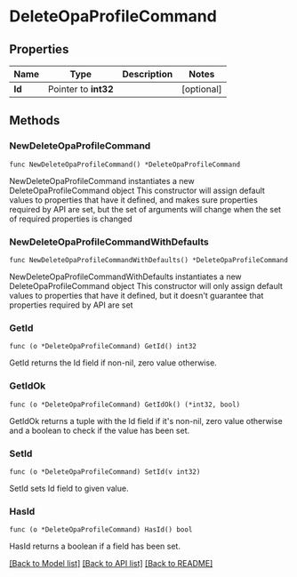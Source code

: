 # DeleteOpaProfileCommand

## Properties

Name | Type | Description | Notes
------------ | ------------- | ------------- | -------------
**Id** | Pointer to **int32** |  | [optional] 

## Methods

### NewDeleteOpaProfileCommand

`func NewDeleteOpaProfileCommand() *DeleteOpaProfileCommand`

NewDeleteOpaProfileCommand instantiates a new DeleteOpaProfileCommand object
This constructor will assign default values to properties that have it defined,
and makes sure properties required by API are set, but the set of arguments
will change when the set of required properties is changed

### NewDeleteOpaProfileCommandWithDefaults

`func NewDeleteOpaProfileCommandWithDefaults() *DeleteOpaProfileCommand`

NewDeleteOpaProfileCommandWithDefaults instantiates a new DeleteOpaProfileCommand object
This constructor will only assign default values to properties that have it defined,
but it doesn't guarantee that properties required by API are set

### GetId

`func (o *DeleteOpaProfileCommand) GetId() int32`

GetId returns the Id field if non-nil, zero value otherwise.

### GetIdOk

`func (o *DeleteOpaProfileCommand) GetIdOk() (*int32, bool)`

GetIdOk returns a tuple with the Id field if it's non-nil, zero value otherwise
and a boolean to check if the value has been set.

### SetId

`func (o *DeleteOpaProfileCommand) SetId(v int32)`

SetId sets Id field to given value.

### HasId

`func (o *DeleteOpaProfileCommand) HasId() bool`

HasId returns a boolean if a field has been set.


[[Back to Model list]](../README.md#documentation-for-models) [[Back to API list]](../README.md#documentation-for-api-endpoints) [[Back to README]](../README.md)


